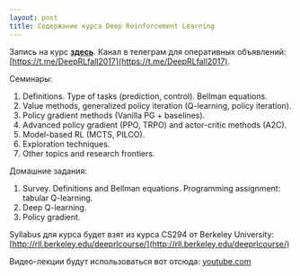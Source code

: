 ```yaml
---
layout: post
title: Содержание курса Deep Reinforcement Learning
---
```


Запись на курс [__здесь__](https://goo.gl/268Xmj). Канал в телеграм для оперативных объявлений: [https://t.me/DeepRLfall2017](https://t.me/DeepRLfall2017).

Семинары:
1. Definitions. Type of tasks (prediction, control). Bellman equations.
2. Value methods, generalized policy iteration (Q-learning, policy iteration).
3. Policy gradient methods (Vanilla PG + baselines).
4. Advanced policy gradient (PPO, TRPO) and actor-critic methods (A2C).
5. Model-based RL (MCTS, PILCO).
6. Exploration techniques.
7. Other topics and research frontiers.

Домашние задания:
1. Survey. Definitions and Bellman equations. Programming assignment: tabular Q-learning.
2. Deep Q-learning.
3. Policy gradient.

Syllabus для курса будет взят из курса CS294 от Berkeley University: [http://rll.berkeley.edu/deeprlcourse/](http://rll.berkeley.edu/deeprlcourse/)

Видео-лекции будут использоваться вот отсюда: [youtube.com](https://www.youtube.com/playlist?list=PLkFD6_40KJIznC9CDbVTjAF2oyt8_VAe3)
